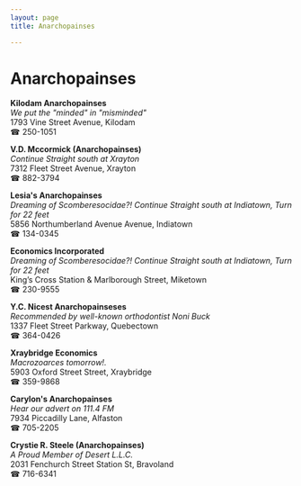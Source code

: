 ```yaml
---
layout: page 
title: Anarchopainses

---
```



# Anarchopainses


 **Kilodam Anarchopainses**  
_We put the "minded" in "misminded"_  
1793 Vine Street Avenue, Kilodam  
☎ 250-1051

**V.D. Mccormick (Anarchopainses)**  
_Continue Straight south at Xrayton_  
7312 Fleet Street Avenue, Xrayton  
☎ 882-3794

**Lesia's Anarchopainses**  
_Dreaming of Scomberesocidae?! 
Continue Straight south at Indiatown, Turn for 22 feet_  
5856 Northumberland Avenue Avenue, Indiatown  
☎ 134-0345

**Economics Incorporated**  
_Dreaming of Scomberesocidae?! 
Continue Straight south at Indiatown, Turn for 22 feet_  
King’s Cross Station & Marlborough Street, Miketown  
☎ 230-9555

**Y.C. Nicest Anarchopainseses**  
_Recommended by well-known orthodontist Noni Buck_  
1337 Fleet Street Parkway, Quebectown  
☎ 364-0426

**Xraybridge Economics**  
_Macrozoarces tomorrow!._  
5903 Oxford Street Street, Xraybridge  
☎ 359-9868

**Carylon's Anarchopainses**  
_Hear our advert on 111.4 FM_  
7934 Piccadilly Lane, Alfaston  
☎ 705-2205

**Crystie R. Steele (Anarchopainses)**  
_A Proud Member of Desert L.L.C._  
2031 Fenchurch Street Station St, Bravoland  
☎ 716-6341


